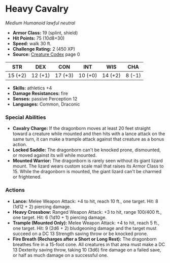 # Heavy Cavalry

*Medium* *Humanoid* *lawful neutral*

- **Armor Class:** 19 (splint, shield)
- **Hit Points:** 75 (10d8+30)
- **Speed:** walk 30 ft.
- **Challenge Rating:** 2 (450 XP)
- **Source:** [Creature Codex](https://koboldpress.com/kpstore/product/creature-codex-for-5th-edition-dnd) page 0

| STR | DEX | CON | INT | WIS | CHA |
| --- | --- | --- | --- | --- | --- |
| 15 (+2) | 12 (+1) | 17 (+3) | 10 (+0) | 14 (+2) | 8 (-1) |

- **Skills:** athletics +4
- **Damage Resistances:** fire
- **Senses:** passive Perception 12
- **Languages:** Common, Draconic
### Special Abilities
- **Cavalry Charge:** If the dragonborn moves at least 20 feet straight toward a creature while mounted and then hits with a lance attack on the same turn, it can make a trample attack against that creature as a bonus action.
- **Locked Saddle:** The dragonborn can't be knocked prone, dismounted, or moved against its will while mounted.
- **Mounted Warrior:** The dragonborn is rarely seen without its giant lizard mount. The lizard wears custom scale mail that raises its Armor Class to 15. While the dragonborn is mounted, the giant lizard can't be charmed or frightened.
### Actions
- **Lance:** Melee Weapon Attack: +4 to hit, reach 10 ft., one target. Hit: 8 (1d12 + 2) piercing damage.
- **Heavy Crossbow:** Ranged Weapon Attack: +3 to hit, range 100/400 ft., one target. Hit: 6 (1d10 + 1) piercing damage.
- **Trample (Mounted Only):** Melee Weapon Attack: +4 to hit, reach 5 ft., one target. Hit: 9 (2d6 + 2) bludgeoning damage and the target must succeed on a DC 13 Strength saving throw or be knocked prone.
- **Fire Breath (Recharges after a Short or Long Rest):** The dragonborn breathes fire in a 15-foot cone. All creatures in that area must make a DC 13 Dexterity saving throw, taking 10 (3d6) fire damage on a failed save, or half as much damage on a successful one.


